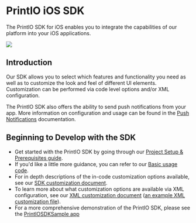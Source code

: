 PrintIO iOS SDK
===============

The PrintIO SDK for iOS enables you to integrate the capabilities of our platform into your iOS applications.

![](https://dl.dropboxusercontent.com/u/19321066/printIO/printio_sdk_screens.png)

## Introduction

Our SDK allows you to select which features and functionality you need as well as to customize the look and feel of different UI elements. Customization can be performed via code level options and/or XML configuration.

The PrintIO SDK also offers the ability to send push notifications from your app. More information on configuration and usage can be found in the [Push Notifications](https://github.com/printdotio/printio-ios-sdk/blob/master/docs/PUSH_NOTIFICATIONS.md) documentation.

## Beginning to Develop with the SDK

- Get started with the PrintIO SDK by going through our [Project Setup & Prerequisites guide](https://github.com/printdotio/printio-ios-sdk/blob/master/docs/project_setup.md).
- If you'd like a little more guidance, you can refer to our [Basic usage code](https://github.com/printdotio/printio-ios-sdk/blob/master/docs/quick_start_sample_code.md).
- For in depth descriptions of the in-code customization options available, see our [SDK customization document](https://github.com/printdotio/printio-ios-sdk/blob/master/docs/code_customization.md).
- To learn more about what customization options are available via XML configuration, see our [XML customization document](https://github.com/printdotio/printio-ios-sdk/blob/master/docs/xml_customization.md) ([an example XML customization file](https://github.com/printdotio/printio-ios-sdk/blob/master/docs/customization.xml.md)).
- For a more comprehensive demonstration of the PrintIO SDK, please see the [PrintIOSDKSample app](https://github.com/printdotio/printio-ios-example)

